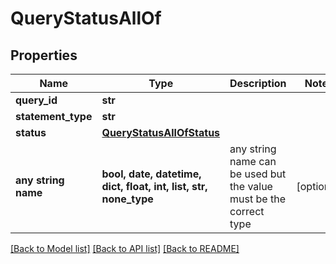 # QueryStatusAllOf


## Properties
Name | Type | Description | Notes
------------ | ------------- | ------------- | -------------
**query_id** | **str** |  | 
**statement_type** | **str** |  | 
**status** | [**QueryStatusAllOfStatus**](QueryStatusAllOfStatus.md) |  | 
**any string name** | **bool, date, datetime, dict, float, int, list, str, none_type** | any string name can be used but the value must be the correct type | [optional]

[[Back to Model list]](../README.md#documentation-for-models) [[Back to API list]](../README.md#documentation-for-api-endpoints) [[Back to README]](../README.md)


